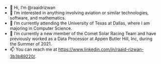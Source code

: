 - 👋 Hi, I’m @raaidrizwan
- 👀 I’m interested in anything involving aviation or similar technologies, software, and mathematics.
- 🌱 I’m currently attending the University of Texas at Dallas, where I am majoring in Computer Science.
- 💞️ I’m currently a new member of the Comet Solar Racing Team and have previously worked as a Data Processor at Appen Butler Hill, Inc, during the Summer of 2021.
- 📫 You can reach me at https://www.linkedin.com/in/raaid-rizwan-3b3b89220/.
